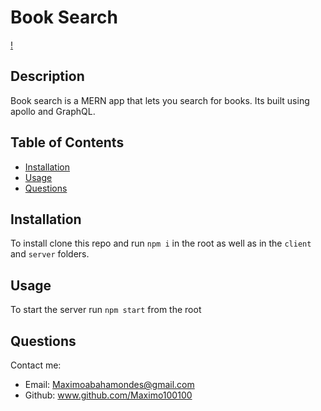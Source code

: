 # Book Search

[!](https://github.com/Maximo100100/book-search/blob/main/Book-search.PNG)

## Description 

Book search is a MERN app that lets you search for books. Its built using apollo and GraphQL.

## Table of Contents

- [Installation](#installation)
- [Usage](#usage)
- [Questions](#questions)

## Installation

To install clone this repo and run `npm i` in the root as well as in the `client` and `server` folders. 

## Usage 

To start the server run `npm start` from the root 

## Questions

Contact me:

* Email: Maximoabahamondes@gmail.com
* Github: www.github.com/Maximo100100


